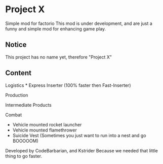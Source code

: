 # Project X

Simple mod for factorio
This mod is under development, and are just a funny and simple mod for enhancing game play.


	
Notice
--
This project has no name yet, therefore "Project X"

Content
--

Logistics
	* Express Inserter (100% faster then Fast-Inserter)

Production

Intermediate Products

Combat

* Vehicle mounted rocket launcher
* Vehicle mounted flamethrower
* Suicide Vest (Sometimes you just want to run into a nest and go BOOOOOM)

	

	
Developed by CodeBarbarian, and Kstrider
Because we needed that little thing to go faster.
